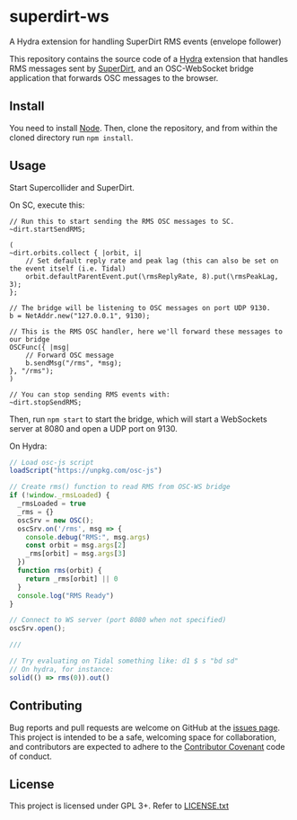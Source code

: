 # superdirt-ws

A Hydra extension for handling SuperDirt RMS events (envelope follower)

This repository contains the source code of a [Hydra](https://hydra.ojack.xyz/)
extension that handles RMS messages sent by
[SuperDirt](https://github.com/musikinformatik/SuperDirt), and an OSC-WebSocket
bridge application that forwards OSC messages to the browser.


## Install

You need to install [Node](https://nodejs.org/en/).  Then, clone the
repository, and from within the cloned directory run `npm install`.


## Usage

Start Supercollider and SuperDirt.

On SC, execute this:

```
// Run this to start sending the RMS OSC messages to SC.
~dirt.startSendRMS;

(
~dirt.orbits.collect { |orbit, i|
	// Set default reply rate and peak lag (this can also be set on the event itself (i.e. Tidal)
	orbit.defaultParentEvent.put(\rmsReplyRate, 8).put(\rmsPeakLag, 3);
};

// The bridge will be listening to OSC messages on port UDP 9130.
b = NetAddr.new("127.0.0.1", 9130);

// This is the RMS OSC handler, here we'll forward these messages to our bridge
OSCFunc({ |msg|
	// Forward OSC message
	b.sendMsg("/rms", *msg);
}, "/rms");
)

// You can stop sending RMS events with:
~dirt.stopSendRMS;
```

Then, run `npm start` to start the bridge, which will start a WebSockets server
at 8080 and open a UDP port on 9130.

On Hydra:

```js
// Load osc-js script
loadScript("https://unpkg.com/osc-js")

// Create rms() function to read RMS from OSC-WS bridge
if (!window._rmsLoaded) {
  _rmsLoaded = true
  _rms = {}
  oscSrv = new OSC();
  oscSrv.on('/rms', msg => {
    console.debug("RMS:", msg.args)
    const orbit = msg.args[2]
    _rms[orbit] = msg.args[3]
  })
  function rms(orbit) {
    return _rms[orbit] || 0
  }
  console.log("RMS Ready")
}

// Connect to WS server (port 8080 when not specified)
oscSrv.open();

///

// Try evaluating on Tidal something like: d1 $ s "bd sd"
// On hydra, for instance:
solid(() => rms(0)).out()
```

## Contributing

Bug reports and pull requests are welcome on GitHub at the [issues
page](https://github.com/munshkr/hydra-superdirt). This project is intended to
be a safe, welcoming space for collaboration, and contributors are expected to
adhere to the [Contributor Covenant](http://contributor-covenant.org) code of
conduct.

## License

This project is licensed under GPL 3+. Refer to [LICENSE.txt](LICENSE.txt)
